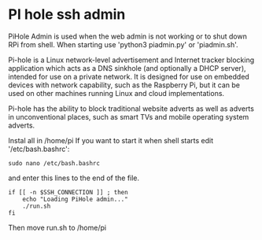 <h1>PI hole ssh admin</h1>
<p>PiHole Admin is used when the web admin is not working or to shut down RPi from shell.
When starting use 'python3 piadmin.py' or 'piadmin.sh'.</p>

<p>Pi-hole is a Linux network-level advertisement and Internet tracker blocking application which acts as a DNS sinkhole (and optionally a DHCP server), intended for use on a private network. It is designed for use on embedded devices with network capability, such as the Raspberry Pi, but it can be used on other machines running Linux and cloud implementations.

Pi-hole has the ability to block traditional website adverts as well as adverts in unconventional places, such as smart TVs and mobile operating system adverts.</p>

<p>
Instal all in /home/pi
If you want to start it when shell starts edit '/etc/bash.bashrc':</p>

```
sudo nano /etc/bash.bashrc
```

<p>and enter this lines to the end of the file.</p>

```
if [[ -n $SSH_CONNECTION ]] ; then
	echo "Loading PiHole admin..."
	./run.sh
fi
```
<p>Then move run.sh to /home/pi</p>
